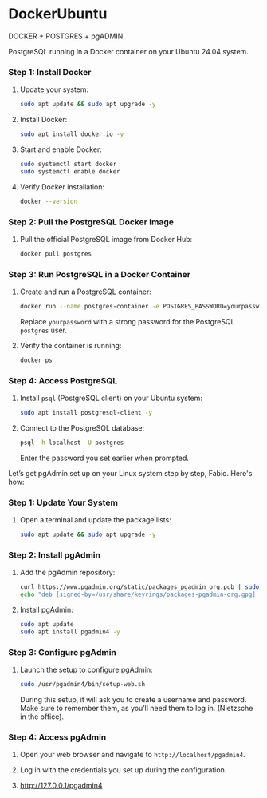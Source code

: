 # DockerUbuntu

DOCKER + POSTGRES + pgADMIN.

PostgreSQL running in a Docker container on your Ubuntu 24.04 system.

### Step 1: Install Docker
1. Update your system:
   ```bash
   sudo apt update && sudo apt upgrade -y
   ```
2. Install Docker:
   ```bash
   sudo apt install docker.io -y
   ```
3. Start and enable Docker:
   ```bash
   sudo systemctl start docker
   sudo systemctl enable docker
   ```
4. Verify Docker installation:
   ```bash
   docker --version
   ```

### Step 2: Pull the PostgreSQL Docker Image
1. Pull the official PostgreSQL image from Docker Hub:
   ```bash
   docker pull postgres
   ```

### Step 3: Run PostgreSQL in a Docker Container
1. Create and run a PostgreSQL container:
   ```bash
   docker run --name postgres-container -e POSTGRES_PASSWORD=yourpassword -d -p 5432:5432 postgres
   ```
   Replace `yourpassword` with a strong password for the PostgreSQL `postgres` user.

2. Verify the container is running:
   ```bash
   docker ps
   ```

### Step 4: Access PostgreSQL
1. Install `psql` (PostgreSQL client) on your Ubuntu system:
   ```bash
   sudo apt install postgresql-client -y
   ```
2. Connect to the PostgreSQL database:
   ```bash
   psql -h localhost -U postgres
   ```
   Enter the password you set earlier when prompted.

Let’s get pgAdmin set up on your Linux system step by step, Fabio. Here's how:

### Step 1: Update Your System
1. Open a terminal and update the package lists:
   ```bash
   sudo apt update && sudo apt upgrade -y
   ```

### Step 2: Install pgAdmin
1. Add the pgAdmin repository:
   ```bash
   curl https://www.pgadmin.org/static/packages_pgadmin_org.pub | sudo gpg --dearmor -o /usr/share/keyrings/packages-pgadmin-org.gpg
   echo "deb [signed-by=/usr/share/keyrings/packages-pgadmin-org.gpg] https://ftp.postgresql.org/pub/pgadmin/pgadmin4/apt/$(lsb_release -cs) pgadmin4 main" | sudo tee /etc/apt/sources.list.d/pgadmin4.list
   ```
2. Install pgAdmin:
   ```bash
   sudo apt update
   sudo apt install pgadmin4 -y
   ```

### Step 3: Configure pgAdmin
1. Launch the setup to configure pgAdmin:
   ```bash
   sudo /usr/pgadmin4/bin/setup-web.sh
   ```
   During this setup, it will ask you to create a username and password. Make sure to remember them, as you’ll need them to log in. (Nietzsche in the office).

### Step 4: Access pgAdmin
1. Open your web browser and navigate to `http://localhost/pgadmin4`.
2. Log in with the credentials you set up during the configuration.

3. http://127.0.0.1/pgadmin4
